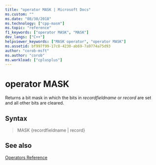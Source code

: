 ```yaml
---
title: "operator MASK | Microsoft Docs"
ms.custom: ""
ms.date: "08/30/2018"
ms.technology: ["cpp-masm"]
ms.topic: "reference"
f1_keywords: ["operator MASK", "MASK"]
dev_langs: ["C++"]
helpviewer_keywords: ["MASK operator", "operator MASK"]
ms.assetid: bf997f99-17c8-4230-ab69-7a9774a75d93
author: "corob-msft"
ms.author: "corob"
ms.workload: ["cplusplus"]
---
```

# operator MASK

Returns a bit mask in which the bits in *recordfieldname* or *record* are set and all other bits are cleared.

## Syntax

> MASK {recordfieldname | record}

## See also

[Operators Reference](../../assembler/masm/operators-reference.md)<br/>